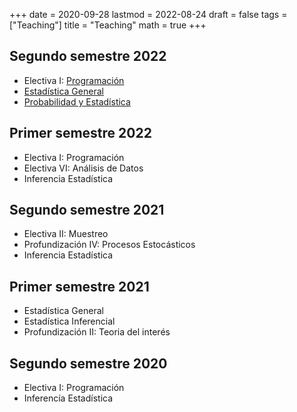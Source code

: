 +++
date      = 2020-09-28
lastmod   = 2022-08-24
draft     = false
tags      = ["Teaching"]
title     = "Teaching"
math      = true
+++

## Segundo semestre 2022
* Electiva I: [Programación](https://alexrojas.netlify.app/post/prog/)
* [Estadística General](https://alexrojas.netlify.app/post/eg/)
* [Probabilidad y Estadística](https://alexrojas.netlify.app/post/prob/)

## Primer semestre 2022
* Electiva I: Programación
* Electiva VI: Análisis de Datos
* Inferencia Estadística

## Segundo semestre 2021
* Electiva II: Muestreo
* Profundización IV: Procesos Estocásticos
* Inferencia Estadística


## Primer semestre 2021
* Estadística General
* Estadística Inferencial
* Profundización II: Teoria del interés

## Segundo semestre 2020
* Electiva I: Programación
* Inferencía Estadística
